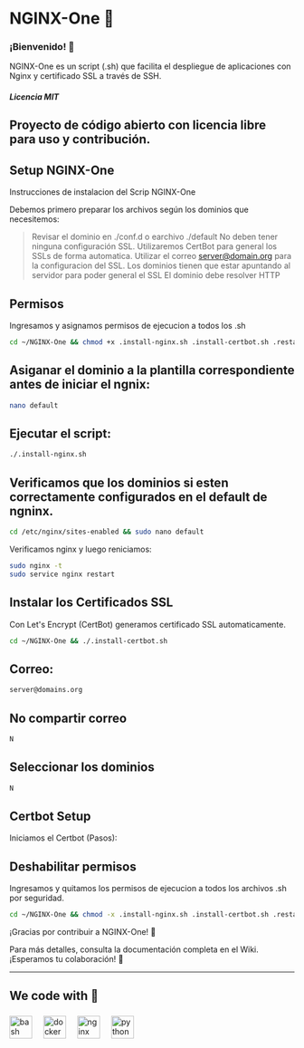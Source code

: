 # NGINX-One 🚀

### ¡Bienvenido! 👋
NGINX-One es un script (.sh) que facilita el despliegue de aplicaciones con Nginx y certificado SSL a través de SSH.

##### Licencia MIT
Proyecto de código abierto con licencia libre para uso y contribución.
---

## Setup NGINX-One 
Instrucciones de instalacion del Scrip NGINX-One

Debemos primero preparar los archivos según los dominios que necesitemos:
> Revisar el dominio en ./conf.d o earchivo ./default
> No deben tener ninguna configuración SSL.
> Utilizaremos CertBot para general los SSLs de forma automatica.
> Utilizar el correo server@domain.org para la configuracion del SSL.
> Los dominios tienen que estar apuntando al servidor para poder general el SSL
> El dominio debe resolver HTTP

## Permisos
Ingresamos y asignamos permisos de ejecucion a todos los .sh

```bash
cd ~/NGINX-One && chmod +x .install-nginx.sh .install-certbot.sh .restart-nginx.sh .update-ssl.sh .fullnewinstall.sh
```

## Asiganar el dominio a la plantilla correspondiente antes de iniciar el ngnix:

```bash
nano default
```
## Ejecutar el script:
```bash
./.install-nginx.sh
```

## Verificamos que los dominios si esten correctamente configurados en el default de ngninx.

```bash
cd /etc/nginx/sites-enabled && sudo nano default
```
Verificamos nginx y luego reniciamos:
```bash
sudo nginx -t
sudo service nginx restart
```

## Instalar los Certificados SSL
Con Let's Encrypt (CertBot) generamos certificado SSL automaticamente.
```bash
cd ~/NGINX-One && ./.install-certbot.sh
```

## Correo:

```bash
server@domains.org
```
## No compartir correo
```bash
N
```
## Seleccionar los dominios
```bash
N
```

## Certbot Setup
Iniciamos el Certbot (Pasos):

## Deshabilitar permisos
Ingresamos y quitamos los permisos de ejecucion a todos los archivos .sh por seguridad.

```bash
cd ~/NGINX-One && chmod -x .install-nginx.sh .install-certbot.sh .restart-nginx.sh .update-ssl.sh .fullnewinstall.sh
```

¡Gracias por contribuir a NGINX-One! 🙌

Para más detalles, consulta la documentación completa en el Wiki. ¡Esperamos tu colaboración! 🚀

---

<h2 align="left">We code with 💙</h2>

###

<div align="left">
  <img src="https://cdn.jsdelivr.net/gh/devicons/devicon/icons/bash/bash-original.svg" height="40" alt="bash logo"  />
  <img width="12" />
  <img src="https://cdn.jsdelivr.net/gh/devicons/devicon/icons/docker/docker-original.svg" height="40" alt="docker logo"  />
  <img width="12" />
  <img src="https://cdn.jsdelivr.net/gh/devicons/devicon/icons/nginx/nginx-original.svg" height="40" alt="nginx logo"  />
  <img width="12" />
  <img src="https://cdn.jsdelivr.net/gh/devicons/devicon/icons/python/python-original.svg" height="40" alt="python logo"  />
</div>

###